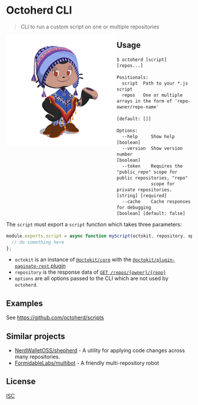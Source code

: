 # Octoherd CLI

> CLI to run a custom script on one or multiple repositories

<a href="https://myoctocat.dev/@gr2m/octoherd/"><img alt="Octoherd Avatar" src="assets/octoherd.gif" width=300 height=300 align=left></a>

## Usage

```
$ octoherd [script] [repos...]

Positionals:
  script  Path to your *.js script
  repos   One or multiple arrays in the form of 'repo-owner/repo-name'
                                                                   [default: []]

Options:
  --help     Show help                                                 [boolean]
  --version  Show version number                                       [boolean]
  --token    Requires the "public_repo" scope for public repositories, "repo"
             scope for private repositories.                 [string] [required]
  --cache    Cache responses for debugging            [boolean] [default: false]
```

The `script` must export a `script` function which takes three parameters:

```js
module.exports.script = async function myScript(octokit, repository, options) {
  // do something here
};
```

- `octokit` is an instance of [`@octokit/core`](https://github.com/octokit/core.js) with the [`@octokit/plugin-paginate-rest` plugin](https://github.com/octokit/plugin-paginate-rest.js)
- `repository` is the response data of [`GET /repos/{owner}/{repo}`](https://developer.github.com/v3/repos/#get-a-repository)
- `options` are all options passed to the CLI which are not used by `octoherd`.

## Examples

See https://github.com/octoherd/scripts

## Similar projects

- [NerdWalletOSS/shepherd](https://github.com/NerdWalletOSS/shepherd) - A utility for applying code changes across many repositories.
- [FormidableLabs/multibot](https://github.com/FormidableLabs/multibot) - A friendly multi-repository robot

## License

[ISC](LICENSE.md)

